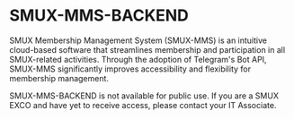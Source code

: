 # SMUX-MMS-BACKEND
SMUX Membership Management System (SMUX-MMS) is an intuitive cloud-based software that streamlines membership and participation in all SMUX-related activities. Through the adoption of Telegram's Bot API, SMUX-MMS significantly improves accessibility and flexibility for membership management. 

SMUX-MMS-BACKEND is not available for public use. If you are a SMUX EXCO and have yet to receive access, please contact your IT Associate.
